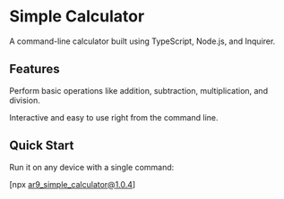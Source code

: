 # Simple Calculator 

A command-line calculator built using TypeScript, Node.js, and Inquirer.

## Features
Perform basic operations like addition, subtraction, multiplication, and division.

Interactive and easy to use right from the command line.
## Quick Start
Run it on any device with a single command:

[npx ar9_simple_calculator@1.0.4]
